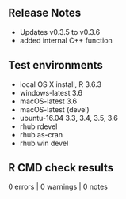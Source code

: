 

## Release Notes

* Updates v0.3.5 to v0.3.6
* added internal C++ function

## Test environments

* local OS X install, R 3.6.3
* windows-latest 3.6
* macOS-latest 3.6
* macOS-latest (devel)
* ubuntu-16.04 3.3, 3.4, 3.5, 3.6
* rhub rdevel
* rhub as-cran
* rhub win devel

## R CMD check results

0 errors | 0 warnings | 0 notes

